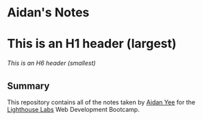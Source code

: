 # Aidan's Notes

# This is an H1 header (largest)
###### This is an H6 header (smallest)

## Summary 

This repository contains all of the notes taken by [Aidan Yee](https://github.com/AidanYee) for the [Lighthouse Labs](https://www.lighthouselabs.ca/) Web Development Bootcamp.